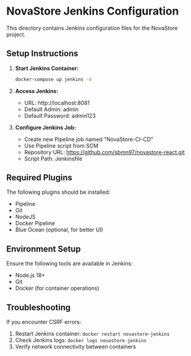 # NovaStore Jenkins Configuration

This directory contains Jenkins configuration files for the NovaStore project.

## Setup Instructions

1. **Start Jenkins Container:**
   ```bash
   docker-compose up jenkins -d
   ```

2. **Access Jenkins:**
   - URL: http://localhost:8081
   - Default Admin: admin
   - Default Password: admin123

3. **Configure Jenkins Job:**
   - Create new Pipeline job named "NovaStore-CI-CD"
   - Use Pipeline script from SCM
   - Repository URL: https://github.com/sbmn97/novastore-react.git
   - Script Path: Jenkinsfile

## Required Plugins

The following plugins should be installed:
- Pipeline
- Git
- NodeJS
- Docker Pipeline
- Blue Ocean (optional, for better UI)

## Environment Setup

Ensure the following tools are available in Jenkins:
- Node.js 18+
- Git
- Docker (for container operations)

## Troubleshooting

If you encounter CSRF errors:
1. Restart Jenkins container: `docker restart novastore-jenkins`
2. Check Jenkins logs: `docker logs novastore-jenkins`
3. Verify network connectivity between containers